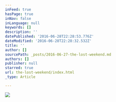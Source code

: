 ```yaml
---
inFeed: true
hasPage: true
inNav: false
inLanguage: null
keywords: []
description: ''
datePublished: '2016-06-28T22:28:53.776Z'
dateModified: '2016-06-28T22:28:32.532Z'
title: ''
author: []
sourcePath: _posts/2016-06-27-the-lost-weekend.md
authors: []
publisher: null
starred: true
url: the-lost-weekend/index.html
_type: Article

---
```

![](https://the-grid-user-content.s3-us-west-2.amazonaws.com/a7b76bee-4d6e-4afd-bd70-3f520c038b29.jpg)